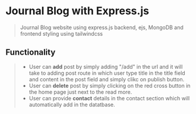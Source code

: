 # Journal Blog with Express.js
> Journal Blog website using express.js backend, ejs, MongoDB and frontend styling using tailwindcss

## Functionality
> * User can **add** post by simply adding "/add" in the url and it will take to adding post route in which user type title in the title field and content in the post field and simply clikc on publish button.
> * User can **delete** post by simply clicking on the red cross button in the home page just next to the read more.
> * User can provide **contact** details in the contact section which will automatically add in the datatbase.

